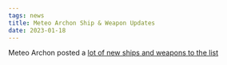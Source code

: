 ```yaml
---
tags: news
title: Meteo Archon Ship & Weapon Updates
date: 2023-01-18
---
```

Meteo Archon posted a [lot of new ships and weapons to the list](https://thefasastartrekuniversee-group.groups.io/g/main/search?q=posterid:3217430)